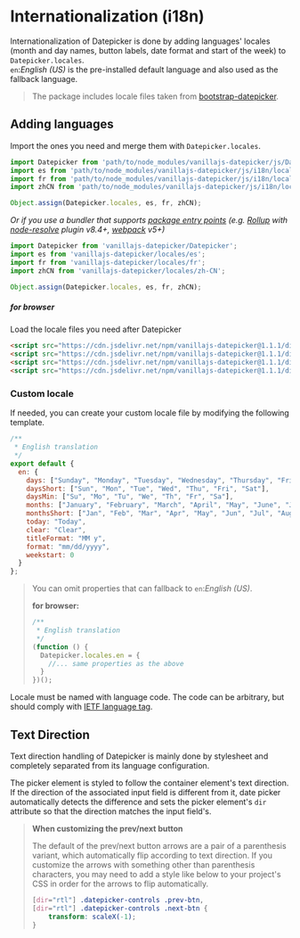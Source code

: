 # Internationalization (i18n)

Internationalization of Datepicker is done by adding languages' locales (month and day names, button labels, date format and start of the week) to `Datepicker.locales`.  
`en`:_English (US)_ is the pre-installed default language and also used as the fallback language.

> The package includes locale files taken from [bootstrap-datepicker](https://github.com/uxsolutions/bootstrap-datepicker).

## Adding languages

Import the ones you need and merge them with `Datepicker.locales`.

```javascript
import Datepicker from 'path/to/node_modules/vanillajs-datepicker/js/Datepicker.js';
import es from 'path/to/node_modules/vanillajs-datepicker/js/i18n/locales/es.js';
import fr from 'path/to/node_modules/vanillajs-datepicker/js/i18n/locales/fr.js';
import zhCN from 'path/to/node_modules/vanillajs-datepicker/js/i18n/locales/zh-CN.js';

Object.assign(Datepicker.locales, es, fr, zhCN);
```

_Or if you use a bundler that supports [package entry points](https://nodejs.org/api/packages.html#packages_package_entry_points) (e.g. [Rollup](https://rollupjs.org/) with [node-resolve](https://github.com/rollup/plugins/tree/master/packages/node-resolve) plugin v8.4+, [webpack](https://webpack.js.org/) v5+)_

```javascript
import Datepicker from 'vanillajs-datepicker/Datepicker';
import es from 'vanillajs-datepicker/locales/es';
import fr from 'vanillajs-datepicker/locales/fr';
import zhCN from 'vanillajs-datepicker/locales/zh-CN';

Object.assign(Datepicker.locales, es, fr, zhCN);
```

##### for browser

Load the locale files you need after Datepicker

```html
<script src="https://cdn.jsdelivr.net/npm/vanillajs-datepicker@1.1.1/dist/js/datepicker-full.min.js"></script>
<script src="https://cdn.jsdelivr.net/npm/vanillajs-datepicker@1.1.1/dist/js/locales/es.js"></script>
<script src="https://cdn.jsdelivr.net/npm/vanillajs-datepicker@1.1.1/dist/js/locales/fr.js"></script>
<script src="https://cdn.jsdelivr.net/npm/vanillajs-datepicker@1.1.1/dist/js/locales/zh-CN.js"></script>
```

### Custom locale

If needed, you can create your custom locale file by modifying the following template.

```javascript
/**
 * English translation
 */
export default {
  en: {
    days: ["Sunday", "Monday", "Tuesday", "Wednesday", "Thursday", "Friday", "Saturday"],
    daysShort: ["Sun", "Mon", "Tue", "Wed", "Thu", "Fri", "Sat"],
    daysMin: ["Su", "Mo", "Tu", "We", "Th", "Fr", "Sa"],
    months: ["January", "February", "March", "April", "May", "June", "July", "August", "September", "October", "November", "December"],
    monthsShort: ["Jan", "Feb", "Mar", "Apr", "May", "Jun", "Jul", "Aug", "Sep", "Oct", "Nov", "Dec"],
    today: "Today",
    clear: "Clear",
    titleFormat: "MM y",
    format: "mm/dd/yyyy",
    weekstart: 0
  }
};
```
> You can omit properties that can fallback to `en`:_English (US)_.
>  
> **for browser:**
> ```javascript
> /**
>  * English translation
>  */
> (function () {
>   Datepicker.locales.en = {
>     //... same properties as the above 
>   }
> })();
> ```


Locale must be named with language code. The code can be arbitrary, but should comply with [IETF language tag](https://en.wikipedia.org/wiki/IETF_language_tag).


## Text Direction

Text direction handling of Datepicker is mainly done by stylesheet and completely separated from its language configuration.

The picker element is styled to follow the container element's text direction. If the direction of the associated input field is different from it, date picker automatically detects the difference and sets the picker element's `dir` attribute so that the direction matches the input field's.

> **When customizing the prev/next button**  
>
> The default of the prev/next button arrows are a pair of a parenthesis variant, which automatically flip according to text direction. If you customize the arrows with something other than parenthesis characters, you may need to add a style like below to your project's CSS in order for the arrows to flip automatically.
>
> ```css
> [dir="rtl"] .datepicker-controls .prev-btn,
> [dir="rtl"] .datepicker-controls .next-btn {
>     transform: scaleX(-1);
> }
>```
